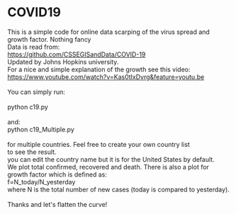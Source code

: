 # COVID19
This is a simple code for online data scarping of the virus spread and growth factor. Nothing fancy<br/>
Data is read from:<br/>
https://github.com/CSSEGISandData/COVID-19 <br/>
Updated by Johns Hopkins university. <br/>
For a nice and simple explanation of the growth see this video: <br/>
https://www.youtube.com/watch?v=Kas0tIxDvrg&feature=youtu.be
<br/>
<br/>
You can simply run: <br/>
<br/>
python c19.py<br/>
<br/>
and:
<br/>
python c19_Multiple.py<br/>
<br/>
for multiple countries. Feel free to create your own country list <br/>
to see the result. <br/>
you can edit the country name but it is for the United States by default. <br/>
We plot total confirmed, recovered and death. There is also a plot for growth factor which is defined as: <br/>
   f=N_today/N_yesterday <br/>
where N is the total number of new cases (today is compared to yesterday).<br/>
<br/>
Thanks and let's flatten the curve!
